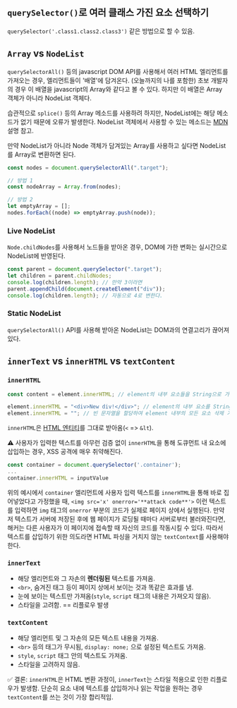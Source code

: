 ## `querySelector()`로 여러 클래스 가진 요소 선택하기

`querySelector('.class1.class2.class3')` 같은 방법으로 할 수 있음.

## `Array` vs `NodeList`

`querySelectorAll()` 등의 javascript DOM API를 사용해서 여러 HTML 엘리먼트를 가져오는 경우, 엘리먼트들이 '배열'에 담겨온다. (오늘까지의 나를 포함한) 초보 개발자의 경우 이 배열을 javascript의 Array와 같다고 볼 수 있다. 하지만 이 배열은 Array 객체가 아니라 NodeList 객체다.

습관적으로 `splice()` 등의 Array 메소드를 사용하려 하지만, NodeList에는 해당 메소드가 없기 때문에 오류가 발생한다. NodeList 객체에서 사용할 수 있는 메소드는 [MDN](https://developer.mozilla.org/en-US/docs/Web/API/NodeList) 설명 참고.

만약 NodeList가 아니라 Node 객체가 담겨있는 Array를 사용하고 싶다면 NodeList를 Array로 변환하면 된다.

```javascript
const nodes = document.querySelectorAll(".target");

// 방법 1
const nodeArray = Array.from(nodes);

// 방법 2
let emptyArray = [];
nodes.forEach((node) => emptyArray.push(node));
```

### Live NodeList

`Node.childNodes`를 사용해서 노드들을 받아온 경우, DOM에 가한 변화는 실시간으로 NodeList에 반영된다.

```javascript
const parent = document.querySelector(".target");
let children = parent.childNodes;
console.log(children.length); // 만약 3이라면
parent.appendChild(document.createElement("div"));
console.log(children.length); // 자동으로 4로 변한다.
```

### Static NodeList

`querySelectorAll()` API를 사용해 받아온 NodeList는 DOM과의 연결고리가 끊어져있다.

## `innerText` vs `innerHTML` vs `textContent`

### `innerHTML`

```javascript
const content = element.innerHTML; // element의 내부 요소들을 String으로 가져옴.

element.innerHTML = "<div>New div!</div>"; // element의 내부 요소를 String으로 설정 가능.
element.innerHTML = ""; // 빈 문자열을 할당하여 element 내부의 모든 요소 삭제 가능.
```

`innerHTML`은 [HTML 엔티티](/pages/html/htmlEntities.md)를 그대로 받아옴(`<` => `&lt`).

⚠️ 사용자가 입력한 텍스트를 아무런 검증 없이 `innerHTML`을 통해 도큐먼트 내 요소에 삽입하는 경우, XSS 공격에 매우 취약해진다.

```javascript
const container = document.querySelector('.container');
...
container.innerHTML = inputValue
```

위의 예시에서 `container` 엘리먼트에 사용자 입력 텍스트를 `innerHTML`을 통해 바로 집어넣었다고 가정했을 때, `<img src='x' onerror='**attack code**'>` 이런 텍스트를 입력하면 `img` 태그의 `onerror` 부분의 코드가 실제로 페이지 상에서 실행된다. 만약 저 텍스트가 서버에 저장된 후에 웹 페이지가 로딩될 때마다 서버로부터 불러와진다면, 해커는 다른 사용자가 이 페이지에 접속할 때 자신의 코드를 작동시킬 수 있다. 따라서 텍스트를 삽입하기 위한 의도라면 HTML 파싱을 거치지 않는 `textContext`를 사용해야 한다.

### `innerText`

- 해당 엘리먼트와 그 자손의 **렌더링된** 텍스트를 가져옴.
- `<br>`, 숨겨진 태그 등이 페이지 상에서 보이는 것과 똑같은 효과를 냄.
- 눈에 보이는 텍스트만 가져옴(`style`, `script` 태그의 내용은 가져오지 않음).
- 스타일을 고려함. == 리플로우 발생

### `textContent`

- 해당 엘리먼트 및 그 자손의 모든 텍스트 내용을 가져옴.
- `<br>` 등의 태그가 무시됨, `display: none;` 으로 설정된 텍스트도 가져옴.
- `style`, `script` 태그 안의 텍스트도 가져옴.
- 스타일을 고려하지 않음.

✅ 결론: `innerHTML`은 HTML 변환 과정이, `innerText`는 스타일 적용으로 인한 리플로우가 발생함. 단순히 요소 내에 텍스트를 삽입하거나 읽는 작업을 원하는 경우 `textContent`를 쓰는 것이 가장 합리적임.

